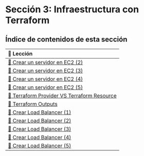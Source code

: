 # Sección 3: Infraestructura con Terraform

## Índice de contenidos de esta sección

| :link: Lección |
| :------------ |
| [:link: Crear un servidor en EC2 (2)](./11-crear-servidor-2) |
| [:link: Crear un servidor en EC2 (3)](./12-crear-servidor-3) |
| [:link: Crear un servidor en EC2 (4)](./13-crear-servidor-4) |
| [:link: Crear un servidor en EC2 (5)](./14-crear-servidor-5) |
| [:link: Terraform Provider VS Terraform Resource](./14-tf-provider-tf-resource) |
| [:link: Terraform Outputs](./19-terraform-outputs) |
| [:link: Crear Load Balancer (1)](./21-load-balancer-1) |
| [:link: Crear Load Balancer (2)](./22-load-balancer-2) |
| [:link: Crear Load Balancer (3)](./23-load-balancer-3) |
| [:link: Crear Load Balancer (4)](./24-load-balancer-4) |
| [:link: Crear Load Balancer (5)](./25-load-balancer-5) |
